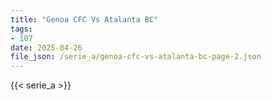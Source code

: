 ```yaml
---
title: "Genoa CFC Vs Atalanta BC"
tags:
- 107
date: 2025-04-26
file_json: /serie_a/genoa-cfc-vs-atalanta-bc-page-2.json
---
```


{{< serie_a >}}
